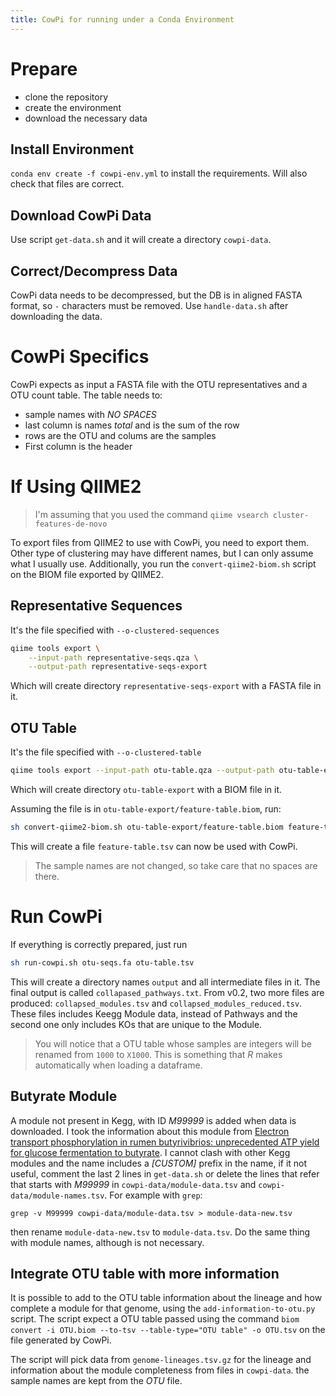 ```yaml
---
title: CowPi for running under a Conda Environment
---
```


# Prepare

* clone the repository
* create the environment
* download the necessary data

## Install Environment

`conda env create -f cowpi-env.yml` to install the requirements. Will also check that files are correct.

## Download CowPi Data

Use script `get-data.sh` and it will create a directory `cowpi-data`.

## Correct/Decompress Data
CowPi data needs to be decompressed, but the DB is in aligned FASTA format, so `-` characters must be removed. Use `handle-data.sh` after downloading the data.

# CowPi Specifics

CowPi expects as input a FASTA file with the OTU representatives and a OTU count table. The table needs to:

* sample names with *NO SPACES*
* last column is names *total* and is the sum of the row
* rows are the OTU and colums are the samples
* First column is the header

# If Using QIIME2

> I'm assuming that you used the command `qiime vsearch cluster-features-de-novo`

To export files from QIIME2 to use with CowPi, you need to export them. Other type of clustering may have different names, but I can only assume what I usually use. Additionally, you run the `convert-qiime2-biom.sh` script on the BIOM file exported by QIIME2.

## Representative Sequences
It's the file specified with `--o-clustered-sequences`

```bash
qiime tools export \
    --input-path representative-seqs.qza \
    --output-path representative-seqs-export
```
Which will create directory `representative-seqs-export` with a FASTA file in it.

## OTU Table

It's the file specified with `--o-clustered-table`

```bash
qiime tools export --input-path otu-table.qza --output-path otu-table-export
```

Which will create directory `otu-table-export` with a BIOM file in it.

Assuming the file is in `otu-table-export/feature-table.biom`, run:

```bash
sh convert-qiime2-biom.sh otu-table-export/feature-table.biom feature-table.tsv
```

This will create a file `feature-table.tsv` can now be used with CowPi.

> The sample names are not changed, so take care that no spaces are there.

# Run CowPi

If everything is correctly prepared, just run

```bash
sh run-cowpi.sh otu-seqs.fa otu-table.tsv
```

This will create a directory names `output` and all intermediate files in it. The final output is called `collapased_pathways.txt`. From v0.2, two more files are produced: `collapsed_modules.tsv` and `collapsed_modules_reduced.tsv`. These files includes Keegg Module data, instead of Pathways and the second one only includes KOs that are unique to the Module.

> You will notice that a OTU table whose samples are integers will be renamed from `1000` to `X1000`. This is something that *R* makes automatically when loading a dataframe.

## Butyrate Module

A module not present in Kegg, with ID *M99999* is added when data is downloaded. I took the information about this module from [Electron transport phosphorylation in rumen butyrivibrios: unprecedented ATP yield for glucose fermentation to butyrate](https://www.frontiersin.org/articles/10.3389/fmicb.2015.00622/full). I cannot clash with other Kegg modules and the name includes a *[CUSTOM]* prefix in the name, if it not useful, comment the last 2 lines in `get-data.sh` or delete the lines that refer that starts with *M99999* in `cowpi-data/module-data.tsv` and `cowpi-data/module-names.tsv`. For example with `grep`:

`grep -v M99999 cowpi-data/module-data.tsv > module-data-new.tsv`

then rename `module-data-new.tsv` to `module-data.tsv`. Do the same thing with module names, although is not necessary.

## Integrate OTU table with more information

It is possible to add to the OTU table information about the lineage and how complete a module for that genome, using the `add-information-to-otu.py` script. The script expect a OTU table passed using the command `biom convert -i OTU.biom --to-tsv --table-type="OTU table" -o OTU.tsv` on the file generated by CowPi.

The script will pick data from `genome-lineages.tsv.gz` for the lineage and information about the module completeness from files in `cowpi-data`. the sample names are kept from the *OTU* file.
